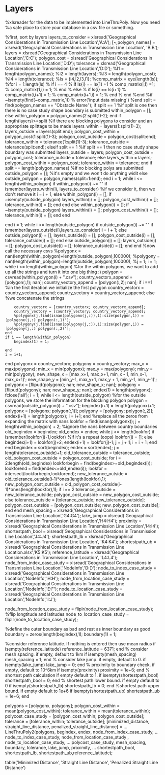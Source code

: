 # Layers
%xlsreader for the data to be implemented into LineThruPoly. Now you need
%a safe place to store your database in a csv file or something.

%first, sort by layers
layers_to_consider = xlsread('Geographical Considerations in Transmission Line Location','A:A');
[~,polygon_names] = xlsread('Geographical Considerations in Transmission Line Location', 'B:B');
layers = xlsread('Geographical Considerations in Transmission Line Location','C:C');
polygon_cost = xlsread('Geographical Considerations in Transmission Line Location','D:D');
tolerance = xlsread('Geographical Considerations in Transmission Line Location','D:D');
%l1 = length(polygon_names);
%l2 = length(layers);
%l3 = length(polygon_cost);
%l4 = length(tolerance);
%ls = {l4,l2,l3,l1};
%comp_matrix = eye(length(ls));
%for i = 1:length(ls)
 %   if i == 4
  %      if ls{i} == ls{1} +1
   %         comp_matrix(i,1) =1;
    %        comp_matrix(1,i) = 1;
     %   end
   % else
  %     if ls{i} == ls{i+1}
  %         comp_matrix(i,i+1) = 1;
   %         comp_matrix(i+1,i) = 1;
   %     end
   % end
%end
%if ~isempty(find(~comp_matrix,1))
%    error('input data missing')
%end
split = find(polygon_names == "Obstacle Name");
if split == 1 %if split is one then there is no case study shape boundary is submitted
    within_polygon = [];
else
    within_polygon  = polygon_names(2:split(1)-2);
end
if length(layers)>=split  %if there are blocking polygons to consider and an appropriate splittage to be made
    layers_within = layers(1:split(1)-3);
    layers_outside = layers(split:end);
    polygon_cost_within = polygon_cost(1:split(1)-3);
    polygon_cost_outside = polygon_cost(split:end);
    tolerance_within = tolerance(1:split(1)-3);
    tolerance_outside = tolerance(split:end);
elseif split == 1 %if split == 1 then no case study shape boundary was submitted
    layers_outside = layers;
    polygon_cost_outside = polygon_cost;
    tolerance_outside = tolerance;
else 
    layers_within = layers;
    polygon_cost_within = polygon_cost;
    tolerance_within = tolerance;
end
if split == length(polygon_names) %if no blocking polys are submitted
    outside_polygon = []; %it's empty and we won't do anything widit
else
    outside_polygon = polygon_names(split+1:end);
end
i = 1;
while i <= length(within_polygon)
    if within_polygon(i) ~= ""
        if ismember(layers_within(i), layers_to_consider) %if we consider it, then we don't remove it
            i = i + 1;
        else
            within_polygon(i) = [];
            if ~isempty(outside_polygon)
                layers_within(i) = [];
                polygon_cost_within(i) = [];
                tolerance_within(i) = [];
            end
        end
    else
        within_polygon(i) = [];
        if ~isempty(outside_polygon)
            layers_within(i) = [];
            polygon_cost_within(i) = [];
            tolerance_within(i) = [];
        end
    end
    
end
i = 1;
while i <= length(outside_polygon)
    if outside_polygon(i) ~= ""
        if ismember(layers_outside(i),layers_to_consider)
            i = i + 1;
        else
            outside_polygon(i) = [];
            layers_outside(i) = [];
            polygon_cost_outside(i) = [];
            tolerance_outside(i) = [];
        end
    else
        outside_polygon(i) = [];
        layers_outside(i) = [];
        polygon_cost_outside(i) = [];
        tolerance_outside(i) = [];
    end
end
%now call the necessary csvs
%polygonx = nan(length(within_polygon)+length(outside_polygon),100000);
%polygony = nan(length(within_polygon)+length(outside_polygon),100000);
%j = 1;
i = 1;
while i <= length(within_polygon) %for the within polygons, we want to add up all the strings and turn it into one big thing :) 
    polygon = csvread(within_polygon(i) + ".csv");
    country_vectorx_append = [polygon(:,1); nan];
    country_vectory_append = [polygon(:,2); nan];
    if i ==1 %in the first iteration we initialize the first polygon
       country_vectorx = country_vectorx_append;
       country_vectory = country_vectory_append;
    else %we concatenate the strings
        
        country_vectorx = [country_vectorx; country_vectorx_append];
        country_vectory = [country_vectory; country_vectory_append];
        %polygonx(j,find(isnan(polygonx(j,:)),1):size(polygon,1)) = [polygonx(j,:) polygon(:,1)'];
        %polygony(j,find(isnan(polygony(j,:)),1):size(polygon,1)) = [polygony(j,:) polygon(:,2)'];
    end
    if i == length(within_polygon)
        begindex(1) = 1;
        
    end
    i = i+1;
end
polygonx = country_vectorx;
polygony = country_vectory;
max_x = max(polygonx);
min_x = min(polygonx);
max_y = max(polygony);
min_y = min(polygony);
new_shape_x = [max_x+1, max_x+1, min_x - 1, min_x-1, max_x+1]';
new_shape_y = [min_y-1, max_y+1, max_y + 1, min_y-1, min_y-1]';
polygonx = [flipud(polygonx); nan; new_shape_x; nan];
polygony = [flipud(polygony); nan; new_shape_y; nan];
endex(1) = length(polygonx);
fclose('all');
i = 1;
while i <= length(outside_polygon) %for the outside polygons, we store the information for the blocking polygon
    polygon = csvread(outside_polygon(i) + ".csv");
    begindex(i+1) = length(polygonx)+1;
    polygonx = [polygonx; polygon(:,1)];
    polygony =  [polygony; polygon(:,2)];
    endex(i+1) = length(polygonx);
    i = i+1;
end
%replace all the zeros from expanding the matrix with nans
    lookfor = find(isnan(polygonx));
    j = length(within_polygon) + 2; %ignore the nans between country boundaries
    old_begindex = begindex;
    old_endex = endex;
while j <= length(lookfor)
    if ismember(lookfor(j)-1,lookfor) %if it's a repeat (oops)
        lookfor(j) = [];
    else
        begindex(i+1) = lookfor(j)+2;
        endex(i+1) = lookfor(j)-1;
        j = j + 1;
        i = i + 1;
    end
end
begindex = sort(begindex);
endex = sort(endex);
j = length(tolerance_outside)+1;
old_tolerance_outside = tolerance_outside;
old_polygon_cost_outside = polygon_cost_outside;
for i = 2:length(old_begindex)
    lookforbegin = find(begindex>=old_begindex(i));
    lookforend = find(endex<=old_endex(i));
    lookfor = intersect(lookforbegin,lookforend);
    new_tolerance_outside = old_tolerance_outside(i-1)*ones(length(lookfor),1);
    new_polygon_cost_outside = old_polygon_cost_outside(i-1)*ones(length(lookfor),1);
    if i == 2
        tolerance_outside = new_tolerance_outside;
        polygon_cost_outside = new_polygon_cost_outside;
    else
        tolerance_outside = [tolerance_outside; new_tolerance_outside];
        polygon_cost_outside = [polygon_cost_outside; new_polygon_cost_outside];
    end
end
mesh_spacing = xlsread('Geographical Considerations in Transmission Line Location','G4:G4');
lake_jump = xlsread('Geographical Considerations in Transmission Line Location','H4:H4');
proximity = xlsread('Geographical Considerations in Transmission Line Location','I4:I4');
shortestpath_bool = xlsread('Geographical Considerations in Transmission Line Location','J4:J4');
shortestpath_lb = xlsread('Geographical Considerations in Transmission Line Location', 'K4:K4');
shortestpath_ub = xlsread('Geographical Considerations in Transmission Line Location.xlsx','K5:K5');
reference_latitude = xlsread('Geographical Considerations in Transmission Line Location', 'L4:L4');
node_from_index_case_study = xlsread('Geographical Considerations in Transmission Line Location','NodeInfo','D:D');
node_to_index_case_study = xlsread('Geographical Considerations in Transmission Line Location','NodeInfo','H:H');
node_from_location_case_study = xlsread('Geographical Considerations in Transmission Line Location','NodeInfo','E:F');
node_to_location_case_study = xlsread('Geographical Considerations in Transmission Line Location','NodeInfo','I:J');

node_from_location_case_study = fliplr(node_from_location_case_study); %flip longtitude and latitudes
node_to_location_case_study = fliplr(node_to_location_case_study);

%define the outer boundary as bad and rest as inner boundary as good
boundary = zeros(length(begindex),1);
boundary(1) = 1;

%consider reference latitude. If nothing is entered then use mean radius
if isempty(reference_latitude)
    reference_latitude = 6371;
end
% consider mesh spacing. if empty, default to 1km
if isempty(mesh_spacing)
    mesh_spacing = 1;
end
% consider lake jump. if empty, default to 0. 
if isempty(lake_jump)
    lake_jump = 0;
end
% proximity to boundary check. if empty, default to 10^6km
if isempty(proximity)
    proximity = 1e+6;
end
% shortest path calculation if empty default to 1.
if isempty(shortestpath_bool)
    shortestpath_bool = 0;
end
% shortest path lower bound. if empty default to 0
if isempty(shortestpath_lb)
    shortestpath_lb = 0;
end
%shortest path upper bound. if empty default to 1e+6
if isempty(shortestpath_ub)
    shortestpath_ub = 1e+6;
end

polygons = [polygonx, polygony];
polygon_cost_within = mean(polygon_cost_within);
tolerance_within = mean(tolerance_within);
polycost_case_study = [polygon_cost_within; polygon_cost_outside];
tolerance = [tolerance_within; tolerance_outside];
[minimized_distance, straight_line_distance, penalized_straight_line_distance] = ...
    LineThruPoly2(polygons, begindex, endex, node_from_index_case_study, ...
    node_to_index_case_study, node_from_location_case_study , node_to_location_case_study, ... 
    polycost_case_study, mesh_spacing, boundary, tolerance, lake_jump, proximity, ...
    shortestpath_bool, shortestpath_lb, shortestpath_ub,reference_latitude);

table('Minimized Distance', 'Straight Line Distance', 'Penalized Straight Line Distance')
